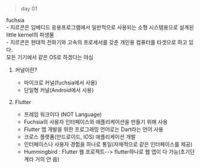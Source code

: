 > day 01

fuchsia <br/>
    - 지르콘은 임베디드 응용프로그램에서 일반적으로 사용되는 소형 시스템용으로 설계된 little kernel의 파생물<br/>
    - 지르콘은 현대적 전화기와 고속의 프로세서를 갖춘 개인용 컴퓨터를 타겟으로 하고 있다.<br/>
    모든 기기에서 같은 OS로 하겠다는 야심

1. 커널이란?
    - 마이크로 커널(fuchsia에서 사용) 
    - 단일형 커널(Android에서 사용)

2. Flutter
    - 프레임 워크이다 (NOT Language)
    - Fuchsia의 사용자 인터페이스와 애플리케이션을 만들기 위해 사용
    - Flutter 앱 개발을 위한 프로그래밍 언어로는 Dart라는 언어 사용
    - 크로스 플랫폼(안드로이드, IOS) 애플리케이션 개발
    - 인터페이스나 사용자 경험을 하나로 통일(자체적으로 같은 인터페이스를 제공)
    - Hummingbird : Flutter 웹 프로젝트--> flutter하나로 웹 앱이 다 가능(초기단계라 거의 안 씀)
    

